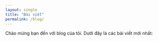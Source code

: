 ```yaml
---
layout: single
title: "Bài viết"
permalink: /blog/
---
```


Chào mừng bạn đến với blog của tôi. Dưới đây là các bài viết mới nhất:
